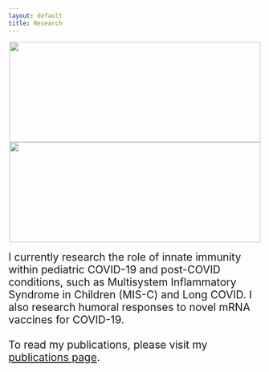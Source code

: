 ```yaml
---
layout: default
title: Research
---
```






<center><img src="/images/Migration-Movie.gif" width="500" height="200">
<img src="/images/TrackMate-Movie.gif" width="500" height="200"></center>
<br>
<span style="font-size:1.5em">
I currently research the role of innate immunity within pediatric COVID-19 and post-COVID conditions, such as Multisystem Inflammatory Syndrome in Children (MIS-C) and Long COVID. I also research humoral responses to novel mRNA vaccines for COVID-19.
<br><br>
To read my publications, please visit my 
<a href="https://boribong.github.io/publications/">publications page</a>.
</span>
